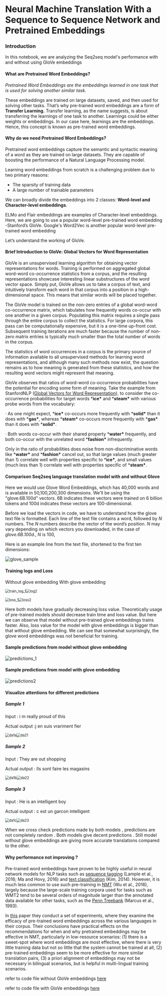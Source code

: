 



# Neural Machine Translation With a Sequence to Sequence Network and Pretrained Embeddings

### Introduction 

In this notebook, we are analyzing the Seq2seq model's performance with and without using GloVe embeddings

#### What are Pretrained Word Embeddings?

*Pretrained Word Embeddings are the embeddings learned in one task that is used for solving another similar task.*

These embeddings are trained on large datasets, saved, and then used for solving other tasks. That’s why pre-trained word embeddings are a form of **Transfer Learning.** Transfer learning, as the name suggests, is about transferring the learnings of one task to another. Learnings could be either weights or embeddings. In our case here, learnings are the embeddings. Hence, this concept is known as pre-trained word embeddings.

#### Why do we need Pretrained Word Embeddings?

Pretrained word embeddings capture the semantic and syntactic meaning of a word as they are trained on large datasets. They are capable of boosting the performance of a Natural Language Processing model. 

Learning word embeddings from scratch is a challenging problem due to two primary reasons:

- The sparsity of training data
- A large number of trainable parameters

We can broadly divide the embeddings into 2 classes: **Word-level and Character-level embeddings**.

 ELMo and Flair embeddings are examples of Character-level embeddings. Here, we are going to use a popular word-level pre-trained word embedding -Stanford’s GloVe. Google's Word2Vec is another popular word-level pre-trained word embedding

Let’s understand the working of GloVe.

#### Brief Introduction to GloVe: Global Vectors for Word Representation

GloVe is an unsupervised learning algorithm for obtaining vector representations for words. Training is performed on aggregated global word-word co-occurrence statistics from a corpus, and the resulting representations showcase interesting linear substructures of the word vector space. Simply put, GloVe allows us to take a corpus of text, and intuitively transform each word in that corpus into a position in a high-dimensional space. This means that similar words will be placed together.

The GloVe model is trained on the non-zero entries of a global word-word co-occurrence matrix, which tabulates how frequently words co-occur with one another in a given corpus. Populating this matrix requires a single pass through the entire corpus to collect the statistics. For large corpora, this pass can be computationally expensive, but it is a one-time up-front cost. Subsequent training iterations are much faster because the number of non-zero matrix entries is typically much smaller than the total number of words in the corpus.

The statistics of word occurrences in a corpus is the primary source of information available to all unsupervised methods for learning word representations, and although many such methods now exist, the question remains as to how meaning is generated from these statistics, and how the resulting word vectors might represent that meaning.

GloVe observes that ratios of word-word co-occurrence probabilities have the potential for encoding some form of meaning. Take the example from StanfordNLP ([Global Vectors for Word Representation](https://nlp.stanford.edu/projects/glove/)), to consider the co-occurrence probabilities for target words ***ice\*** and ***steam\*** with various probe words from the vocabulary:

· As one might expect, ***ice\*** co-occurs more frequently with ***solid\*** than it does with ***gas\***, whereas ***steam\*** co-occurs more frequently with ***gas\*** than it does with ***solid\***.

· Both words co-occur with their shared property ***water\*** frequently, and both co-occur with the unrelated word ***fashion\*** infrequently.

Only in the ratio of probabilities does noise from non-discriminative words like ***water\*** and ***fashion\*** cancel out, so that large values (much greater than 1) correlate well with properties specific to ***ice\***, and small values (much less than 1) correlate well with properties specific of ***steam\***.

#### Comparison Seq2seq language translation model with and without Glove 

Here we would use Glove Word Embeddings, which has 40,000 words and is available in 50,100,200,300 dimensions. We'll be using the "glove.6B.100d" vectors. 6B indicates these vectors were trained on 6 billion tokens and 100d indicates these vectors are 100-dimensional.

Before we load the vectors in code, we have to understand how the glove text file is formatted. Each line of the text file contains a word, followed by *N* numbers. The *N* numbers describe the vector of the word’s position. *N* may vary depending on which vectors you downloaded, in the case of *glove.6B.100d.*, *N* is 100, 

Here is an example line from the text file, shortened to the first ten dimensions:

![glove_sample](README.assets/glove_sample.PNG)

#### Training logs and Loss

Without glove embedding							With glove embedding

<img src="README.assets/train_log_1.PNG" alt="train_log_1" style="zoom: 80%;" /><img src="README.assets/log2.PNG" alt="log2" style="zoom:80%;" />

<img src="README.assets/loss_1.PNG" alt="loss_1" style="zoom:80%;" /><img src="README.assets/loss2.PNG" alt="loss2" style="zoom:80%;" />

Here both models have gradually decreasing loss value. Theoretically usage of pre-trained models should decrease train time and loss value. But here we can observe that model without pre-trained glove embeddings trains faster. Also, loss value for the model with glove embeddings is bigger than that without glove embedding. We can see that somewhat surprisingly, the glove word embeddings was not beneficial for training.

#### Sample predictions from model without glove embedding

<img src="README.assets/predictions_1.PNG" alt="predictions_1"  />

#### Sample predictions from model with glove embedding

<img src="README.assets/predictions2.PNG" alt="predictions2"  />



#### Visualize attentions for different predictions

##### Sample 1

Input : i m really proud of this

Actual output :j en suis vrariment fier 



<img src="README.assets/da1a.PNG" alt="da1a" style="zoom:80%;" /><img src="README.assets/da21.PNG" alt="da21" style="zoom:80%;" />

##### Sample 2

Input : They are out shopping 

Actual output : Ils sont faire les magasins

<img src="README.assets/da1b.PNG" alt="da1b" style="zoom:80%;" /><img src="README.assets/da22.PNG" alt="da22" style="zoom:80%;" />

##### Sample 3

Input : He is an intelligent boy

Actual output : c est un garcon intelligent 

<img src="README.assets/da1c.PNG" alt="da1c" style="zoom:80%;" /><img src="README.assets/da23.PNG" alt="da23" style="zoom:80%;" />



When we cross check predictions made by both models , predictions are not completely random . Both models give decent predictions . Still model without glove embeddings are giving more accurate translations compared to the other.

#### Why performance not improving ?

Pre-trained word embeddings have proven to be highly useful in neural network models for NLP tasks such as [sequence tagging](https://arxiv.org/abs/1409.0473) (Lample et al., 2016; Ma and Hovy, 2016) and [text classification](https://arxiv.org/abs/1408.5882) (Kim, 2014). However, it is much less common to use such pre-training in [NMT](https://arxiv.org/abs/1609.08144) (Wu et al., 2016), largely because the large-scale training corpora used for tasks such as WMT2 tend to be several orders of magnitude larger than the annotated data available for other tasks, such as the [Penn Treebank](https://www.researchgate.net/publication/220017637_Building_a_Large_Annotated_Corpus_of_English_The_Penn_Treebank) (Marcus et al., 1993).

In [this](https://arxiv.org/pdf/1804.06323.pdf) paper they conduct a set of experiments, where they examine the efficacy of pre-trained word embeddings across the various languages in their corpus. Their conclusions have practical effects on the recommendations for when and why pretrained embeddings may be effective in NMT, particularly in low-resource scenarios: (1) there is a sweet-spot where word embeddings are most effective, where there is very little training data but not so little that the system cannot be trained at all, (2) pre-trained embeddings seem to be more effective for more similar translation pairs, (3) a priori alignment of embeddings may not be necessary in bilingual scenarios, but is helpful in multi-lingual training scenarios.

refer to code file without GloVe embeddings [here](https://github.com/krishnarevi/Neural_Machine_Translation_with_Pretrained_Embeddings/blob/main/Frech_to_English_NMT_without_pretrained_embedding.ipynb)

refer to code file with GloVe embeddings [here](https://github.com/krishnarevi/Neural_Machine_Translation_with_Pretrained_Embeddings/blob/main/Frech_to_English_NMT_with_pretrained_embedding%20(2).ipynb)


